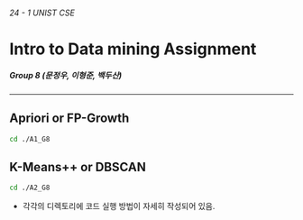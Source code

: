 ###### 24 - 1 UNIST CSE
# Intro to Data mining Assignment
##### Group 8 (문정우, 이형준, 백두산)

***

## Apriori or FP-Growth
```bash
cd ./A1_G8
```

## K-Means++ or DBSCAN
```bash
cd ./A2_G8
```

- 각각의 디렉토리에 코드 실행 방법이 자세히 작성되어 있음.